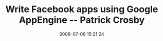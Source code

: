 ---
date: 2008-07-06 15:21:24
link:
  source: delicious
  source_url: https://del.icio.us/roytang
  text: Write Facebook apps using Google AppEngine -- Patrick Crosby
  url: http://blog.patrickcrosby.com/posts/35-Write-Facebook-apps-using-Google-AppEngine
slug: write-facebook-apps-using-google-appengine-patrick-crosby
source: delicious
tags:
- programming
- web
- python
- googleappengine
- facebook
title: Write Facebook apps using Google AppEngine -- Patrick Crosby
---